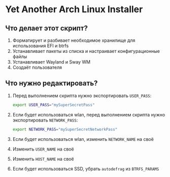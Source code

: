 # Yet Another Arch Linux Installer

## Что делает этот скрипт?
1. Форматирует и разбивает необходимое хранилище для использования EFI и btrfs
2. Устанавливает пакеты из списка и настраивает конфигурационные файлы
3. Устанавливает Wayland и Sway WM
4. Создаёт пользователя

## Что нужно редактировать?
1. Перед выполнением скрипта нужно экспортировать `USER_PASS`:

    ```bash
    export USER_PASS="mySuperSecretPass"
    ```

2. Если будет использоваться wlan, перед выполнением скрипта нужно экспортировать `NETWORK_PASS`:

    ```bash
    export NETWORK_PASS="mySuperSecretNetworkPass"
    ```

3. Если будет использоваться wlan, изменить `NETWORK_NAME` на своё
4. Изменить `USER_NAME` на своё
5. Изменить `HOST_NAME` на своё
6. Если будет использоваться SSD, убрать `autodefrag` из `BTRFS_PARAMS`

